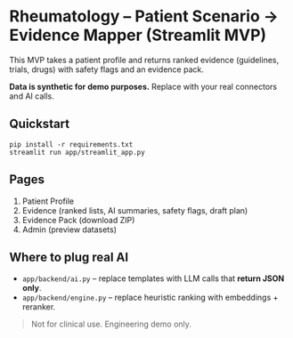 # Rheumatology – Patient Scenario → Evidence Mapper (Streamlit MVP)

This MVP takes a patient profile and returns ranked evidence (guidelines, trials, drugs) with safety flags and an evidence pack.

**Data is synthetic for demo purposes.** Replace with your real connectors and AI calls.

## Quickstart
```
pip install -r requirements.txt
streamlit run app/streamlit_app.py
```

## Pages
1. Patient Profile
2. Evidence (ranked lists, AI summaries, safety flags, draft plan)
3. Evidence Pack (download ZIP)
4. Admin (preview datasets)

## Where to plug real AI
- `app/backend/ai.py` – replace templates with LLM calls that **return JSON only**.
- `app/backend/engine.py` – replace heuristic ranking with embeddings + reranker.

> Not for clinical use. Engineering demo only.
